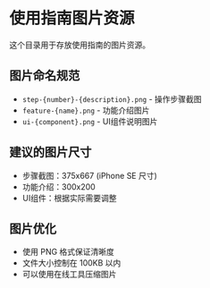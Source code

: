 # 使用指南图片资源

这个目录用于存放使用指南的图片资源。

## 图片命名规范

- `step-{number}-{description}.png` - 操作步骤截图
- `feature-{name}.png` - 功能介绍图片
- `ui-{component}.png` - UI组件说明图片

## 建议的图片尺寸

- 步骤截图：375x667 (iPhone SE 尺寸)
- 功能介绍：300x200
- UI组件：根据实际需要调整

## 图片优化

- 使用 PNG 格式保证清晰度
- 文件大小控制在 100KB 以内
- 可以使用在线工具压缩图片
